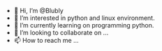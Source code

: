 - 👋 Hi, I’m @Blubly
- 👀 I’m interested in python and linux environment.
- 🌱 I’m currently learning on programming python.
- 💞️ I’m looking to collaborate on ...
- 📫 How to reach me ...

<!---
Blubly/Blubly is a ✨ special ✨ repository because its `README.md` (this file) appears on your GitHub profile.
You can click the Preview link to take a look at your changes.
--->
